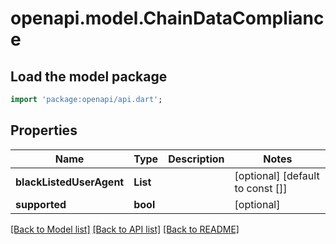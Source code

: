 # openapi.model.ChainDataCompliance

## Load the model package
```dart
import 'package:openapi/api.dart';
```

## Properties
Name | Type | Description | Notes
------------ | ------------- | ------------- | -------------
**blackListedUserAgent** | **List<String>** |  | [optional] [default to const []]
**supported** | **bool** |  | [optional] 

[[Back to Model list]](../README.md#documentation-for-models) [[Back to API list]](../README.md#documentation-for-api-endpoints) [[Back to README]](../README.md)


